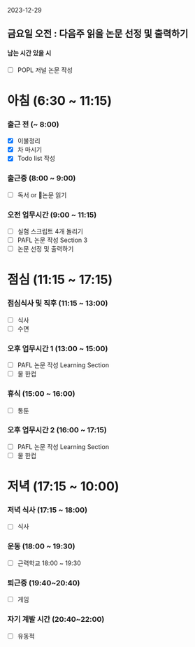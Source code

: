 2023-12-29
## 금요일 오전 : 다음주 읽을 논문 선정 및 출력하기

#### 남는 시간 있을 시
- [ ] POPL 저널 논문 작성
# 아침 (6:30 ~ 11:15)

### 출근 전 (~ 8:00)
- [x] 이불정리 
- [x] 차 마시기 
- [x] Todo list 작성 

### 출근중 (8:00 ~ 9:00)
- [ ] 독서 or 논문 읽기

### 오전 업무시간 (9:00 ~ 11:15)
- [ ] 실험 스크립트 4개 돌리기
- [ ] PAFL 논문 작성 Section 3
- [ ] 논문 선정 및 출력하기

# 점심 (11:15 ~ 17:15)

### 점심식사 및 직후 (11:15 ~ 13:00)
- [ ] 식사
- [ ] 수면
### 오후 업무시간 1 (13:00 ~ 15:00)
- [ ] PAFL 논문 작성 Learning Section
- [ ] 물 한컵
### 휴식 (15:00 ~ 16:00)
- [ ] 통툰
### 오후 업무시간 2 (16:00 ~ 17:15)
- [ ] PAFL 논문 작성 Learning Section
- [ ] 물 한컵

# 저녁 (17:15 ~ 10:00)

### 저녁 식사 (17:15 ~ 18:00)
- [ ] 식사
### 운동 (18:00 ~ 19:30)
- [ ] 근력학교 18:00 ~ 19:30

### 퇴근중 (19:40~20:40)
- [ ] 게임
### 자기 계발 시간 (20:40~22:00)
- [ ] 유동적




